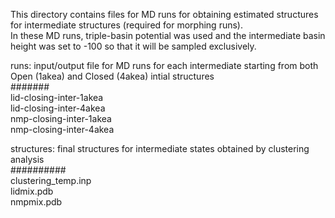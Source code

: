 This directory contains files for MD runs for obtaining estimated structures for intermediate structures (required for morphing runs).  
In these MD runs, triple-basin potential was used and the intermediate basin height was set to -100 so that it will be sampled exclusively.  

runs: input/output file for MD runs for each intermediate starting from both Open (1akea) and Closed (4akea) intial structures  
#######  
lid-closing-inter-1akea  
lid-closing-inter-4akea  
nmp-closing-inter-1akea  
nmp-closing-inter-4akea  

structures: final structures for intermediate states obtained by clustering analysis  
##########   
clustering_temp.inp  
lidmix.pdb  
nmpmix.pdb  
